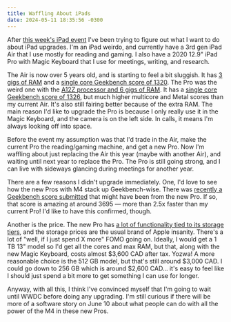 ```yaml
---
title: Waffling About iPads
date: 2024-05-11 18:35:56 -0300
---
```


After [this week's iPad event](https://anderegg.ca/2024/05/07/apples-may-2024-ipad-event) I've been trying to figure out what I want to do about iPad upgrades. I'm an iPad weirdo, and currently have a 3rd gen iPad Air that I use mostly for reading and gaming. I also have a 2020 12.9" iPad Pro with Magic Keyboard that I use for meetings, writing, and research.

The Air is now over 5 years old, and is starting to feel a bit sluggish. It has [3 gigs of RAM](https://en.wikipedia.org/wiki/IPad_Air_(3rd_generation)) and a [single core Geekbench score of 1320](https://browser.geekbench.com/ios_devices/ipad-air-3rd-generation). The Pro was the weird one with the [A12Z processor and 6 gigs of RAM](https://en.wikipedia.org/wiki/IPad_Pro_(4th_generation)). It has a [single core Geekbench score of 1326](https://browser.geekbench.com/ios_devices/ipad-pro-12-9-inch-4th-generation), but much higher multicore and Metal scores than my current Air. It's also still fairing better because of the extra RAM. The main reason I'd like to upgrade the Pro is because I only really use it in the Magic Keyboard, and the camera is on the left side. In calls, it means I'm always looking off into space.

Before the event my assumption was that I'd trade in the Air, make the current Pro the reading/gaming machine, and get a new Pro. Now I'm waffling about just replacing the Air this year (maybe with another Air), and waiting until next year to replace the Pro. The Pro is still going strong, and I can live with sideways glancing during meetings for another year.

There are a few reasons I didn't upgrade immediately. One, I'd love to see how the new Pros with M4 stack up Geekbench-wise. There was [recently a Geekbench score submitted](https://www.macrumors.com/2024/05/10/m4-ipad-pro-cpu-benchmark/) that might have been from the new Pro. If so, that score is amazing at around 3695 — more than 2.5x faster than my current Pro! I'd like to have this confirmed, though.

Another is the price. The new Pro has [a lot of functionality tied to its storage tiers](https://arstechnica.com/gadgets/2024/05/m4-ipad-pro-cpu-cores-and-ram-amount-are-tied-to-storage-capacity/), and the storage prices are the usual brand of Apple insanity. There's a lot of "well, if I just spend X more" FOMO going on. Ideally, I would get a 1 TB 13" model so I'd get all the cores and max RAM, but that, along with the new Magic Keyboard, costs almost $3,600 CAD after tax. Yozwa! A more reasonable choice is the 512 GB model, but that's still around $3,000 CAD. I could go down to 256 GB which is around $2,600 CAD… it's easy to feel like I should just spend a bit more to get something I can use for longer.

Anyway, with all this, I think I've convinced myself that I'm going to wait until WWDC before doing any upgrading. I'm still curious if there will be more of a software story on June 10 about what people can do with all the power of the M4 in these new Pros.
